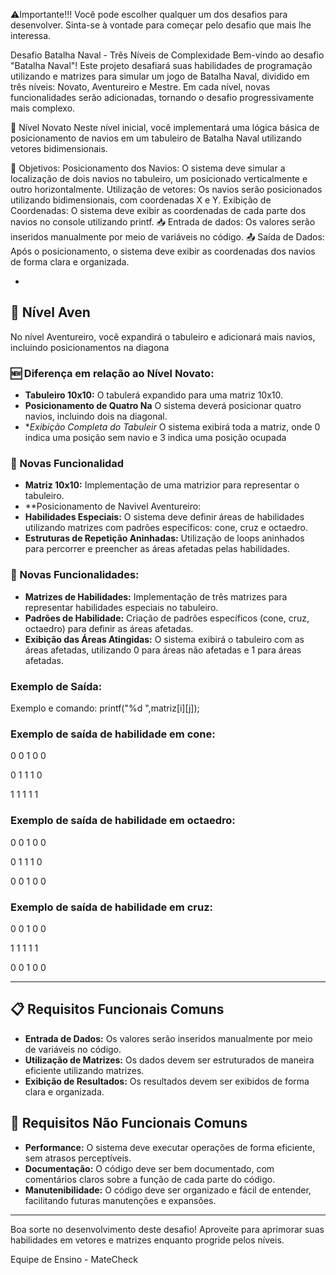 ⚠️Importante!!!
Você pode escolher qualquer um dos desafios para desenvolver. Sinta-se à vontade para começar pelo desafio que mais lhe interessa.

Desafio Batalha Naval - Três Níveis de Complexidade
Bem-vindo ao desafio "Batalha Naval"! Este projeto desafiará suas habilidades de programação utilizando e matrizes para simular um jogo de Batalha Naval, dividido em três níveis: Novato, Aventureiro e Mestre. Em cada nível, novas funcionalidades serão adicionadas, tornando o desafio progressivamente mais complexo.

🏅 Nível Novato
Neste nível inicial, você implementará uma lógica básica de posicionamento de navios em um tabuleiro de Batalha Naval utilizando vetores bidimensionais.

🚩 Objetivos:
Posicionamento dos Navios: O sistema deve simular a localização de dois navios no tabuleiro, um posicionado verticalmente e outro horizontalmente.
Utilização de vetores: Os navios serão posicionados utilizando bidimensionais, com coordenadas X e Y.
Exibição de Coordenadas: O sistema deve exibir as coordenadas de cada parte dos navios no console utilizando printf.
📥 Entrada de dados:
Os valores serão inseridos manualmente por meio de variáveis ​​no código.
📤 Saída de Dados:
Após o posicionamento, o sistema deve exibir as coordenadas dos navios de forma clara e organizada.


-
## 🏅 Nível Aven
No nível Aventureiro, você expandirá o tabuleiro e adicionará mais navios, incluindo posicionamentos na diagona
### 🆕 Diferença em relação ao Nível Novato:
- **Tabuleiro 10x10:** O tabulerá expandido para uma matriz 10x10.
- **Posicionamento de Quatro Na** O sistema deverá posicionar quatro navios, incluindo dois na diagonal.
- **Exibição Completa do Tabuleir* O sistema exibirá toda a matriz, onde 0 indica uma posição sem navio e 3 indica uma posição ocupada
### 🚩 Novas Funcionalidad
- **Matriz 10x10:** Implementação de uma matrizior para representar o tabuleiro.
- **Posicionamento de Navivel Aventureiro:
- **Habilidades Especiais:** O sistema deve definir áreas de habilidades utilizando matrizes com padrões específicos: cone, cruz e octaedro.
- **Estruturas de Repetição Aninhadas:** Utilização de loops aninhados para percorrer e preencher as áreas afetadas pelas habilidades.

### 🚩 Novas Funcionalidades:
- **Matrizes de Habilidades:** Implementação de três matrizes para representar habilidades especiais no tabuleiro.
- **Padrões de Habilidade:** Criação de padrões específicos (cone, cruz, octaedro) para definir as áreas afetadas.
- **Exibição das Áreas Atingidas:** O sistema exibirá o tabuleiro com as áreas afetadas, utilizando 0 para áreas não afetadas e 1 para áreas afetadas.

### Exemplo de Saída:

Exemplo e comando:
printf("%d ",matriz[i][j]);

### Exemplo de saída de habilidade em cone:

0 0 1 0 0

0 1 1 1 0

1 1 1 1 1

### Exemplo de saída de habilidade em octaedro:

0 0 1 0 0

0 1 1 1 0

0 0 1 0 0

### Exemplo de saída de habilidade em cruz:

0 0 1 0 0

1 1 1 1 1

0 0 1 0 0





---

## 📋 Requisitos Funcionais Comuns
- **Entrada de Dados:** Os valores serão inseridos manualmente por meio de variáveis no código.
- **Utilização de Matrizes:** Os dados devem ser estruturados de maneira eficiente utilizando matrizes.
- **Exibição de Resultados:** Os resultados devem ser exibidos de forma clara e organizada.

## 📌 Requisitos Não Funcionais Comuns
- **Performance:** O sistema deve executar operações de forma eficiente, sem atrasos perceptíveis.
- **Documentação:** O código deve ser bem documentado, com comentários claros sobre a função de cada parte do código.
- **Manutenibilidade:** O código deve ser organizado e fácil de entender, facilitando futuras manutenções e expansões.

---

Boa sorte no desenvolvimento deste desafio! Aproveite para aprimorar suas habilidades em vetores e matrizes enquanto progride pelos níveis.

Equipe de Ensino - MateCheck
